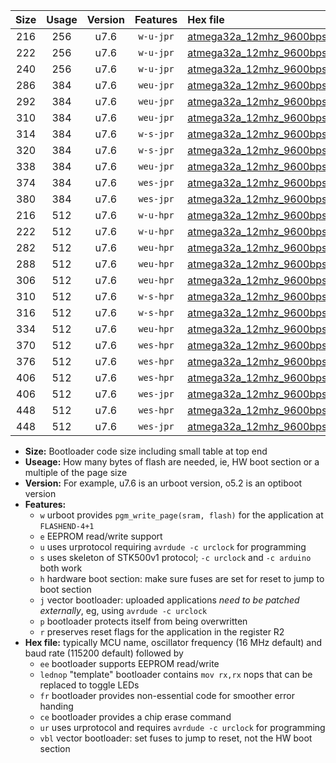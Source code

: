 |Size|Usage|Version|Features|Hex file|
|:-:|:-:|:-:|:-:|:--|
|216|256|u7.6|`w-u-jpr`|[atmega32a_12mhz_9600bps_ur_vbl.hex](https://raw.githubusercontent.com/stefanrueger/urboot/main/atmega32a_12mhz_9600bps_ur_vbl.hex)|
|222|256|u7.6|`w-u-jpr`|[atmega32a_12mhz_9600bps_lednop_ur_vbl.hex](https://raw.githubusercontent.com/stefanrueger/urboot/main/atmega32a_12mhz_9600bps_lednop_ur_vbl.hex)|
|240|256|u7.6|`w-u-jpr`|[atmega32a_12mhz_9600bps_lednop_fr_ur_vbl.hex](https://raw.githubusercontent.com/stefanrueger/urboot/main/atmega32a_12mhz_9600bps_lednop_fr_ur_vbl.hex)|
|286|384|u7.6|`weu-jpr`|[atmega32a_12mhz_9600bps_ee_ur_vbl.hex](https://raw.githubusercontent.com/stefanrueger/urboot/main/atmega32a_12mhz_9600bps_ee_ur_vbl.hex)|
|292|384|u7.6|`weu-jpr`|[atmega32a_12mhz_9600bps_ee_lednop_ur_vbl.hex](https://raw.githubusercontent.com/stefanrueger/urboot/main/atmega32a_12mhz_9600bps_ee_lednop_ur_vbl.hex)|
|310|384|u7.6|`weu-jpr`|[atmega32a_12mhz_9600bps_ee_lednop_fr_ur_vbl.hex](https://raw.githubusercontent.com/stefanrueger/urboot/main/atmega32a_12mhz_9600bps_ee_lednop_fr_ur_vbl.hex)|
|314|384|u7.6|`w-s-jpr`|[atmega32a_12mhz_9600bps_vbl.hex](https://raw.githubusercontent.com/stefanrueger/urboot/main/atmega32a_12mhz_9600bps_vbl.hex)|
|320|384|u7.6|`w-s-jpr`|[atmega32a_12mhz_9600bps_lednop_vbl.hex](https://raw.githubusercontent.com/stefanrueger/urboot/main/atmega32a_12mhz_9600bps_lednop_vbl.hex)|
|338|384|u7.6|`weu-jpr`|[atmega32a_12mhz_9600bps_ee_lednop_fr_ce_ur_vbl.hex](https://raw.githubusercontent.com/stefanrueger/urboot/main/atmega32a_12mhz_9600bps_ee_lednop_fr_ce_ur_vbl.hex)|
|374|384|u7.6|`wes-jpr`|[atmega32a_12mhz_9600bps_ee_vbl.hex](https://raw.githubusercontent.com/stefanrueger/urboot/main/atmega32a_12mhz_9600bps_ee_vbl.hex)|
|380|384|u7.6|`wes-jpr`|[atmega32a_12mhz_9600bps_ee_lednop_vbl.hex](https://raw.githubusercontent.com/stefanrueger/urboot/main/atmega32a_12mhz_9600bps_ee_lednop_vbl.hex)|
|216|512|u7.6|`w-u-hpr`|[atmega32a_12mhz_9600bps_ur.hex](https://raw.githubusercontent.com/stefanrueger/urboot/main/atmega32a_12mhz_9600bps_ur.hex)|
|222|512|u7.6|`w-u-hpr`|[atmega32a_12mhz_9600bps_lednop_ur.hex](https://raw.githubusercontent.com/stefanrueger/urboot/main/atmega32a_12mhz_9600bps_lednop_ur.hex)|
|282|512|u7.6|`weu-hpr`|[atmega32a_12mhz_9600bps_ee_ur.hex](https://raw.githubusercontent.com/stefanrueger/urboot/main/atmega32a_12mhz_9600bps_ee_ur.hex)|
|288|512|u7.6|`weu-hpr`|[atmega32a_12mhz_9600bps_ee_lednop_ur.hex](https://raw.githubusercontent.com/stefanrueger/urboot/main/atmega32a_12mhz_9600bps_ee_lednop_ur.hex)|
|306|512|u7.6|`weu-hpr`|[atmega32a_12mhz_9600bps_ee_lednop_fr_ur.hex](https://raw.githubusercontent.com/stefanrueger/urboot/main/atmega32a_12mhz_9600bps_ee_lednop_fr_ur.hex)|
|310|512|u7.6|`w-s-hpr`|[atmega32a_12mhz_9600bps.hex](https://raw.githubusercontent.com/stefanrueger/urboot/main/atmega32a_12mhz_9600bps.hex)|
|316|512|u7.6|`w-s-hpr`|[atmega32a_12mhz_9600bps_lednop.hex](https://raw.githubusercontent.com/stefanrueger/urboot/main/atmega32a_12mhz_9600bps_lednop.hex)|
|334|512|u7.6|`weu-hpr`|[atmega32a_12mhz_9600bps_ee_lednop_fr_ce_ur.hex](https://raw.githubusercontent.com/stefanrueger/urboot/main/atmega32a_12mhz_9600bps_ee_lednop_fr_ce_ur.hex)|
|370|512|u7.6|`wes-hpr`|[atmega32a_12mhz_9600bps_ee.hex](https://raw.githubusercontent.com/stefanrueger/urboot/main/atmega32a_12mhz_9600bps_ee.hex)|
|376|512|u7.6|`wes-hpr`|[atmega32a_12mhz_9600bps_ee_lednop.hex](https://raw.githubusercontent.com/stefanrueger/urboot/main/atmega32a_12mhz_9600bps_ee_lednop.hex)|
|406|512|u7.6|`wes-hpr`|[atmega32a_12mhz_9600bps_ee_lednop_fr.hex](https://raw.githubusercontent.com/stefanrueger/urboot/main/atmega32a_12mhz_9600bps_ee_lednop_fr.hex)|
|406|512|u7.6|`wes-jpr`|[atmega32a_12mhz_9600bps_ee_lednop_fr_vbl.hex](https://raw.githubusercontent.com/stefanrueger/urboot/main/atmega32a_12mhz_9600bps_ee_lednop_fr_vbl.hex)|
|448|512|u7.6|`wes-hpr`|[atmega32a_12mhz_9600bps_ee_lednop_fr_ce.hex](https://raw.githubusercontent.com/stefanrueger/urboot/main/atmega32a_12mhz_9600bps_ee_lednop_fr_ce.hex)|
|448|512|u7.6|`wes-jpr`|[atmega32a_12mhz_9600bps_ee_lednop_fr_ce_vbl.hex](https://raw.githubusercontent.com/stefanrueger/urboot/main/atmega32a_12mhz_9600bps_ee_lednop_fr_ce_vbl.hex)|

- **Size:** Bootloader code size including small table at top end
- **Useage:** How many bytes of flash are needed, ie, HW boot section or a multiple of the page size
- **Version:** For example, u7.6 is an urboot version, o5.2 is an optiboot version
- **Features:**
  + `w` urboot provides `pgm_write_page(sram, flash)` for the application at `FLASHEND-4+1`
  + `e` EEPROM read/write support
  + `u` uses urprotocol requiring `avrdude -c urclock` for programming
  + `s` uses skeleton of STK500v1 protocol; `-c urclock` and `-c arduino` both work
  + `h` hardware boot section: make sure fuses are set for reset to jump to boot section
  + `j` vector bootloader: uploaded applications *need to be patched externally*, eg, using `avrdude -c urclock`
  + `p` bootloader protects itself from being overwritten
  + `r` preserves reset flags for the application in the register R2
- **Hex file:** typically MCU name, oscillator frequency (16 MHz default) and baud rate (115200 default) followed by
  + `ee` bootloader supports EEPROM read/write
  + `lednop` "template" bootloader contains `mov rx,rx` nops that can be replaced to toggle LEDs
  + `fr` bootloader provides non-essential code for smoother error handing
  + `ce` bootloader provides a chip erase command
  + `ur` uses urprotocol and requires `avrdude -c urclock` for programming
  + `vbl` vector bootloader: set fuses to jump to reset, not the HW boot section
